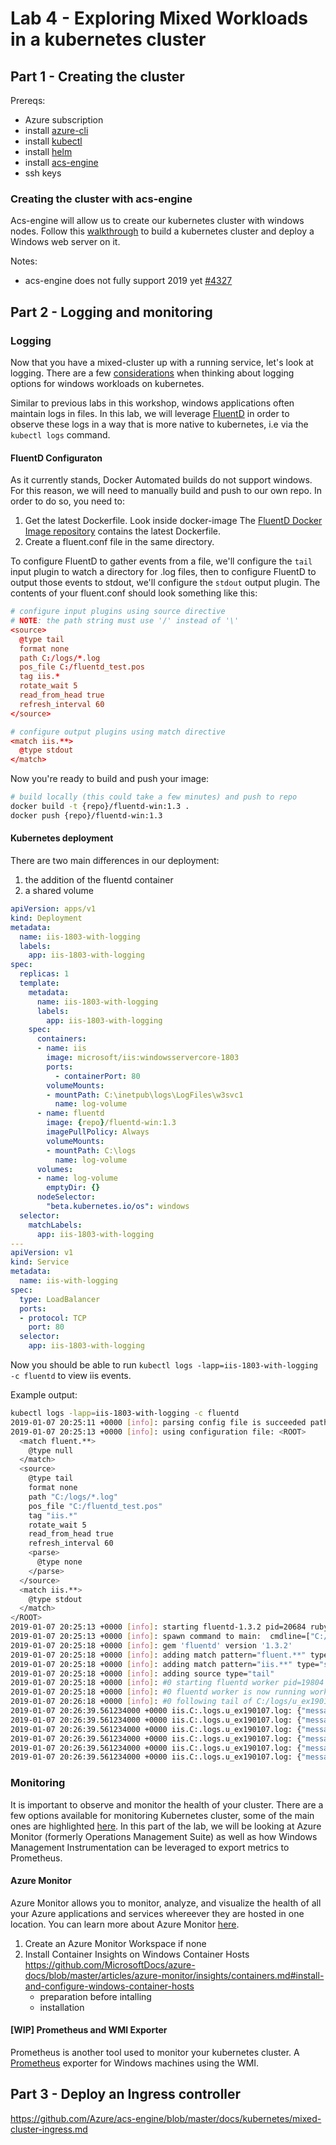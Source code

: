 
# Lab 4 - Exploring Mixed Workloads in a kubernetes cluster

## Part 1 - Creating the cluster

Prereqs:

- Azure subscription
- install [azure-cli](https://docs.microsoft.com/en-us/cli/azure/install-azure-cli?view=azure-cli-latest)
- install [kubectl](https://kubernetes.io/docs/tasks/tools/install-kubectl/)
- install [helm](https://docs.helm.sh/using_helm/)
- install [acs-engine](https://github.com/Azure/acs-engine/releases/latest)
- ssh keys

### Creating the cluster with acs-engine

Acs-engine will allow us to create our kubernetes cluster with windows nodes. Follow this [walkthrough](https://github.com/Azure/acs-engine/blob/master/docs/kubernetes/windows.md) to build a kubernetes cluster and deploy a Windows web server on it.

Notes:

- acs-engine does not fully support 2019 yet [#4327](https://github.com/Azure/acs-engine/issues/4327)

## Part 2 - Logging and monitoring

### Logging

Now that you have a mixed-cluster up with a running service, let's look at logging. There are a few [considerations](https://gist.github.com/jsturtevant/73b0bfe301a6abecd951b6f98bddffd4) when thinking about logging options for windows workloads on kubernetes.

Similar to previous labs in this workshop, windows applications often maintain logs in files. In this lab, we will leverage [FluentD](https://github.com/fluent/fluentd) in order to observe these logs in a way that is more native to kubernetes, i.e via the ```kubectl logs``` command.

#### FluentD Configuraton

As it currently stands, Docker Automated builds do not support windows. For this reason, we will need to manually build and push to our own repo. In order to do so, you need to:

1. Get the latest Dockerfile. Look inside docker-image The [FluentD Docker Image repository](https://github.com/fluent/fluentd-docker-image) contains the latest Dockerfile. 
1. Create a fluent.conf file in the same directory.


To configure FluentD to gather events from a file, we'll configure the ```tail``` input plugin to watch a directory for .log files, then to configure FluentD to output those events to stdout, we'll configure the ```stdout``` output plugin. The contents of your fluent.conf should look something like this:

```conf
# configure input plugins using source directive
# NOTE: the path string must use '/' instead of '\'
<source>
  @type tail
  format none
  path C:/logs/*.log
  pos_file C:/fluentd_test.pos
  tag iis.*
  rotate_wait 5
  read_from_head true
  refresh_interval 60
</source>

# configure output plugins using match directive
<match iis.**>
  @type stdout
</match>
```

Now you're ready to build and push your image:

```sh
# build locally (this could take a few minutes) and push to repo
docker build -t {repo}/fluentd-win:1.3 .
docker push {repo}/fluentd-win:1.3
```

#### Kubernetes deployment

There are two main differences in our deployment:

1. the addition of the fluentd container
1. a shared volume

```yaml
apiVersion: apps/v1
kind: Deployment
metadata:
  name: iis-1803-with-logging
  labels:
    app: iis-1803-with-logging
spec:
  replicas: 1
  template:
    metadata:
      name: iis-1803-with-logging
      labels:
        app: iis-1803-with-logging
    spec:
      containers:
      - name: iis
        image: microsoft/iis:windowsservercore-1803
        ports:
          - containerPort: 80
        volumeMounts:
        - mountPath: C:\inetpub\logs\LogFiles\w3svc1
          name: log-volume
      - name: fluentd
        image: {repo}/fluentd-win:1.3
        imagePullPolicy: Always
        volumeMounts:
        - mountPath: C:\logs
          name: log-volume
      volumes:
      - name: log-volume
        emptyDir: {}
      nodeSelector:
        "beta.kubernetes.io/os": windows
  selector:
    matchLabels:
      app: iis-1803-with-logging
---
apiVersion: v1
kind: Service
metadata:
  name: iis-with-logging
spec:
  type: LoadBalancer
  ports:
  - protocol: TCP
    port: 80
  selector:
    app: iis-1803-with-logging
```

Now you should be able to run ```kubectl logs -lapp=iis-1803-with-logging -c fluentd``` to view iis events.

Example output:

```sh
kubectl logs -lapp=iis-1803-with-logging -c fluentd
2019-01-07 20:25:11 +0000 [info]: parsing config file is succeeded path="C:\\fluent\\conf\\fluent.conf"
2019-01-07 20:25:13 +0000 [info]: using configuration file: <ROOT>
  <match fluent.**>
    @type null
  </match>
  <source>
    @type tail
    format none
    path "C:/logs/*.log"
    pos_file "C:/fluentd_test.pos"
    tag "iis.*"
    rotate_wait 5
    read_from_head true
    refresh_interval 60
    <parse>
      @type none
    </parse>
  </source>
  <match iis.**>
    @type stdout
  </match>
</ROOT>
2019-01-07 20:25:13 +0000 [info]: starting fluentd-1.3.2 pid=20684 ruby="2.4.2"
2019-01-07 20:25:13 +0000 [info]: spawn command to main:  cmdline=["C:/ruby24/bin/ruby.exe", "-Eascii-8bit:ascii-8bit", "C:/ruby24/bin/fluentd", "-c", "C:\\fluent\\conf\\fluent.conf", "--under-supervisor"]
2019-01-07 20:25:18 +0000 [info]: gem 'fluentd' version '1.3.2'
2019-01-07 20:25:18 +0000 [info]: adding match pattern="fluent.**" type="null"
2019-01-07 20:25:18 +0000 [info]: adding match pattern="iis.**" type="stdout"
2019-01-07 20:25:18 +0000 [info]: adding source type="tail"
2019-01-07 20:25:18 +0000 [info]: #0 starting fluentd worker pid=19804 ppid=20684 worker=0
2019-01-07 20:25:18 +0000 [info]: #0 fluentd worker is now running worker=0
2019-01-07 20:26:18 +0000 [info]: #0 following tail of C:/logs/u_ex190107.log
2019-01-07 20:26:39.561234000 +0000 iis.C:.logs.u_ex190107.log: {"message":"#Software: Microsoft Internet Information Services 10.0"}
2019-01-07 20:26:39.561234000 +0000 iis.C:.logs.u_ex190107.log: {"message":"#Version: 1.0"}
2019-01-07 20:26:39.561234000 +0000 iis.C:.logs.u_ex190107.log: {"message":"#Date: 2019-01-07 20:26:01"}
2019-01-07 20:26:39.561234000 +0000 iis.C:.logs.u_ex190107.log: {"message":"#Fields: date time s-ip cs-method cs-uri-stem cs-uri-query s-port cs-username c-ip cs(User-Agent) cs(Referer) sc-status sc-substatus sc-win32-status time-taken"}
2019-01-07 20:26:39.561234000 +0000 iis.C:.logs.u_ex190107.log: {"message":"2019-01-07 20:26:01 10.240.0.85 GET / - 80 - 10.240.0.65 Mozilla/5.0+(Windows+NT+10.0;+Win64;+x64)+AppleWebKit/537.36+(KHTML,+like+Gecko)+Chrome/64.0.3282.140+Safari/537.36+Edge/18.17763 - 200 0 0 714"}
2019-01-07 20:26:39.561234000 +0000 iis.C:.logs.u_ex190107.log: {"message":"2019-01-07 20:26:01 10.240.0.85 GET /iisstart.png - 80 - 10.240.0.65 Mozilla/5.0+(Windows+NT+10.0;+Win64;+x64)+AppleWebKit/537.36+(KHTML,+like+Gecko)+Chrome/64.0.3282.140+Safari/537.36+Edge/18.17763 http://40.85.160.140/ 200 0 0 287"}
```

### Monitoring

It is important to observe and monitor the health of your cluster. There are a few options available for monitoring Kubernetes cluster, some of the main ones are highlighted [here](https://github.com/Azure/acs-engine/blob/1f855a0f8320d33a49750e9fac67915ecb113cdc/docs/kubernetes/monitoring.md). In this part of the lab, we will be looking at Azure Monitor (formerly Operations Management Suite) as well as how Windows Management Instrumentation can be leveraged to export metrics to Prometheus.

#### Azure Monitor

Azure Monitor allows you to monitor, analyze, and visualize the health of all your Azure applications and services whereever they are hosted in one location. You can learn more about Azure Monitor [here](https://docs.microsoft.com/en-us/azure/azure-monitor/overview).

1. Create an Azure Monitor Workspace if none
1. Install Container Insights on Windows Container Hosts https://github.com/MicrosoftDocs/azure-docs/blob/master/articles/azure-monitor/insights/containers.md#install-and-configure-windows-container-hosts
    - preparation before intalling 
    - installation

#### [WIP] Prometheus and WMI Exporter

Prometheus is another tool used to monitor your kubernetes cluster. A [Prometheus](https://prometheus.io/docs/prometheus/latest/getting_started/) exporter for Windows machines using the WMI.

## Part 3 - Deploy an Ingress controller

https://github.com/Azure/acs-engine/blob/master/docs/kubernetes/mixed-cluster-ingress.md